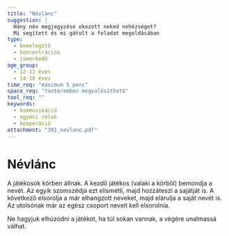 ```yaml
---
title: "Névlánc"
suggestion: | 
  Hány név megjegyzése okozott neked nehézséget? 
  Mi segített és mi gátolt a feladat megoldásában
type:
  - bemelegítő
  - koncentrációs
  - ismerkedő
age_group:
  - 12-13 éves
  - 14-16 éves
time_req: "maximum 5 perc"
space_req: "tanteremben megvalósítható"
tool_req: ""
keywords: 
  - kommunikáció
  - egyéni célok
  - kooperáció
attachment: "301_nevlanc.pdf"
---
```


# Névlánc

A játékosok körben állnak. A kezdő játékos (valaki a körből) bemondja a nevét. Az egyik szomszédja ezt elismétli, majd hozzáteszi a sajátját is. A következő elsorolja a már elhangzott neveket, majd elárulja a saját nevét is. Az utolsónak már az egész csoport neveit kell elsorolnia.

Ne hagyjuk elhúzódni a játékot, ha túl sokan vannak, a végére unalmassá válhat.  
  
